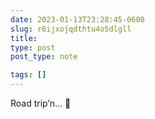 ```yaml
---
date: 2023-01-13T23:28:45-0600
slug: r6ijxojqdthtu4o5dlgll
title: 
type: post
post_type: note

tags: []
---
```

Road trip’n… 🚙



